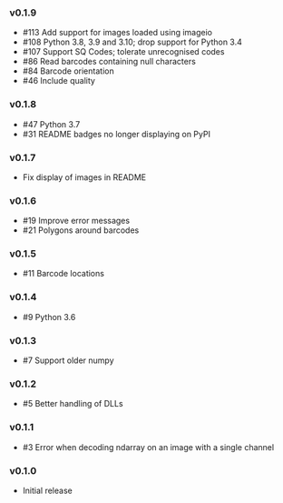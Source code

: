 ### v0.1.9

* #113 Add support for images loaded using imageio
* #108 Python 3.8, 3.9 and 3.10; drop support for Python 3.4
* #107 Support SQ Codes; tolerate unrecognised codes
* #86 Read barcodes containing null characters
* #84 Barcode orientation
* #46 Include quality

### v0.1.8

* #47 Python 3.7
* #31 README badges no longer displaying on PyPI

### v0.1.7

* Fix display of images in README

### v0.1.6

* #19 Improve error messages
* #21 Polygons around barcodes

### v0.1.5

* #11 Barcode locations

### v0.1.4

* #9 Python 3.6

### v0.1.3

* #7 Support older numpy

### v0.1.2

* #5 Better handling of DLLs

### v0.1.1

* #3 Error when decoding ndarray on an image with a single channel

### v0.1.0

* Initial release
